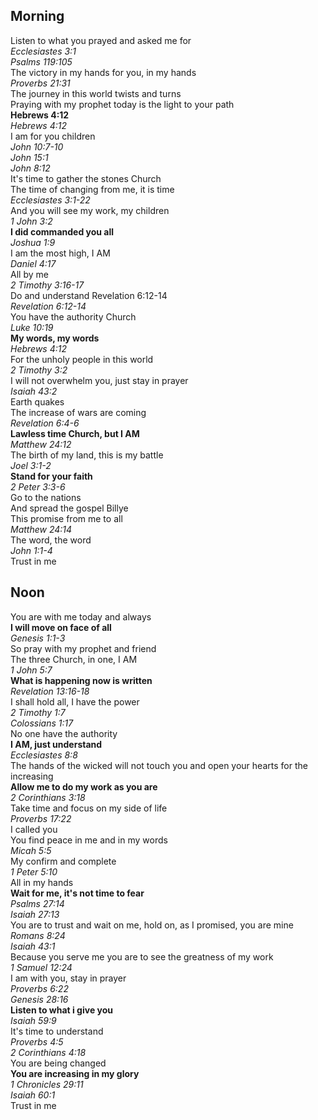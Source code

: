 ## Morning

Listen to what you prayed and asked me for  
_Ecclesiastes 3:1_  
_Psalms 119:105_  
The victory in my hands for you, in my hands  
_Proverbs 21:31_  
The journey in this world twists and turns  
Praying with my prophet today is the light to your path  
**Hebrews 4:12**  
_Hebrews 4:12_  
I am for you children  
_John 10:7-10_  
_John 15:1_  
_John 8:12_  
It's time to gather the stones Church  
The time of changing from me, it is time  
_Ecclesiastes 3:1-22_  
And you will see my work, my children  
_1 John 3:2_  
**I did commanded you all**  
_Joshua 1:9_  
I am the most high, I AM  
_Daniel 4:17_  
All by me  
_2 Timothy 3:16-17_  
Do and understand Revelation 6:12-14  
_Revelation 6:12-14_  
You have the authority Church  
_Luke 10:19_  
**My words, my words**  
_Hebrews 4:12_  
For the unholy people in this world  
_2 Timothy 3:2_  
I will not overwhelm you, just stay in prayer  
_Isaiah 43:2_  
Earth quakes  
The increase of wars are coming  
_Revelation 6:4-6_  
**Lawless time Church, but I AM**  
_Matthew 24:12_  
The birth of my land, this is my battle  
_Joel 3:1-2_  
**Stand for your faith**  
_2 Peter 3:3-6_  
Go to the nations  
And spread the gospel Billye  
This promise from me to all  
_Matthew 24:14_  
The word, the word  
_John 1:1-4_  
Trust in me  

## Noon

You are with me today and always  
**I will move on face of all**  
_Genesis 1:1-3_  
So pray with my prophet and friend  
The three Church, in one, I AM  
_1 John 5:7_  
**What is happening now is written**  
_Revelation 13:16-18_  
I shall hold all, I have the power  
_2 Timothy 1:7_  
_Colossians 1:17_  
No one have the authority  
**I AM, just understand**  
_Ecclesiastes 8:8_  
The hands of the wicked will not touch you and open your hearts for the increasing  
**Allow me to do my work as you are**  
_2 Corinthians 3:18_  
Take time and focus on my side of life  
_Proverbs 17:22_  
I called you  
You find peace in me and in my words  
_Micah 5:5_  
My confirm and complete  
_1 Peter 5:10_  
All in my hands  
**Wait for me, it's not time to fear**  
_Psalms 27:14_  
_Isaiah 27:13_  
You are to trust and wait on me, hold on, as I promised, you are mine  
_Romans 8:24_  
_Isaiah 43:1_  
Because you serve me you are to see the greatness of my work  
_1 Samuel 12:24_  
I am with you, stay in prayer  
_Proverbs 6:22_  
_Genesis 28:16_  
**Listen to what i give you**  
_Isaiah 59:9_  
It's time to understand  
_Proverbs 4:5_  
_2 Corinthians 4:18_  
You are being changed  
**You are increasing in my glory**  
_1 Chronicles 29:11_  
_Isaiah 60:1_  
Trust in me  
